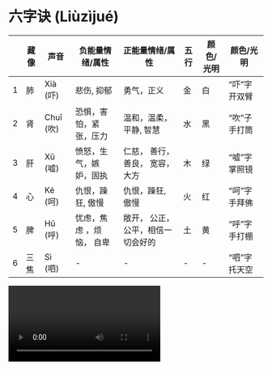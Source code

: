 # 六字诀 (Liùzìjué)

|   | 藏像        | 声音   | 负能量情绪/属性  | 正能量情绪/属性 | 五行 | 颜色/光明 | 颜色/光明 | 
| - |------------- |---------| ------------------------------ | ----------------- | -------------- | --------- | ------------------------- |
| 1 | 肺     | Xià (吓)  | 悲伤, 抑郁 |  勇气，正义 | 金   | 白 | “吓”字开双臂  |
| 2 | 肾     | Chuī (吹) | 恐惧，害怕，紧张，压力  | 温和，温柔，平静, 智慧 | 水   | 黑 | “吹”子手打筒 |
| 3 | 肝     | Xū (嘘) | 愤怒，生气，嫉妒，固执  | 仁慈， 善行， 善良， 宽容，大方 | 木  | 绿 | “嘘”字掌照镜   |
| 4 | 心     | Ké (呵) | 仇恨，躁狂, 傲慢  | 仇恨，躁狂, 傲慢 | 火  | 红 | “呵”字手拜佛    |
| 5 | 脾      | Hū (呼) | 忧虑，焦虑 ，烦恼， 自卑 | 敞开， 公正，公平，相信一切会好的 | 土 | 黄 | “呼”字手打棚 |
| 6 | 三焦 | Sì (呬) | -                 | -                | -      | -     | “呬”字托天空 |


![六字诀视频](https://wujiquan.sgp1.digitaloceanspaces.com/Qigong/Wujiquan-six-healing-sounds.mp4)
